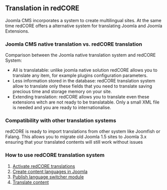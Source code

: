 ## Translation in redCORE

Joomla CMS incorporates a system to create multilingual sites. At the same time redCORE offers a alternative system for translating Joomla and Joomla Extensions.

### Joomla CMS native translation vs. redCORE translation
Comparison between the Joomla native translation system and redCORE System:
* All is translatable: unlike joomla native solution redCORE allows you to translate any item, for example plugins configuration parameters.
* Less information stored in the database: redCORE translation system allow to translate only these fields that you need to translate saving precious time and storage memory on your site.
* Extending translation: redCORE allows you to translate even these extensions witch are not ready to be translatable. Only a small XML file is needed and you are ready to internationalise.

### Compatibility with other translation systems
redCORE is ready to import translations from other system like Joomfish or Falang. This allows you to migrate old Joomla 1.5 sites to Joomla 3.x ensuring that your translated contents will still work without issues

### How to use redCORE translation system

1. [Activate redCORE translations](chapters/translation/activate.md)
2. [Create content languages in Joomla](chapters/translation/joomla-content-language.md)
3. [Publish language switcher module](chapters/translation/language-switcher.md)
4. [Translate content](chapters/translation/translate-content.md)
